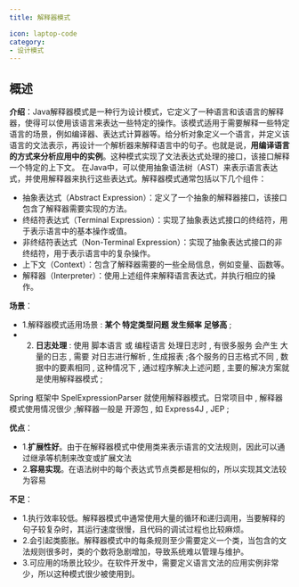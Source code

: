 ```yaml
---
title: 解释器模式

icon: laptop-code
category:
- 设计模式
---
```


## 概述

**介绍**：Java解释器模式是一种行为设计模式，它定义了一种语言和该语言的解释器，使得可以使用该语言来表达一些特定的操作。该模式适用于需要解释一些特定语言的场景，例如编译器、表达式计算器等。给分析对象定义一个语言，并定义该语言的文法表示，再设计一个解析器来解释语言中的句子。也就是说，**用编译语言的方式来分析应用中的实例**。这种模式实现了文法表达式处理的接口，该接口解释一个特定的上下文。
在Java中，可以使用抽象语法树（AST）来表示语言表达式，并使用解释器来执行这些表达式。解释器模式通常包括以下几个组件：

* 抽象表达式（Abstract Expression）：定义了一个抽象的解释器接口，该接口包含了解释器需要实现的方法。
* 终结符表达式（Terminal Expression）：实现了抽象表达式接口的终结符，用于表示语言中的基本操作或值。
* 非终结符表达式（Non-Terminal Expression）：实现了抽象表达式接口的非终结符，用于表示语言中的复杂操作。
* 上下文（Context）：包含了解释器需要的一些全局信息，例如变量、函数等。
* 解释器（Interpreter）：使用上述组件来解释语言表达式，并执行相应的操作。



**场景**：
* 1.解释器模式适用场景 : **某个 特定类型问题 发生频率 足够高** ;
* 2. **日志处理** : 使用 脚本语言 或 编程语言 处理日志时 , 有很多服务 会产生 大量的日志 , 需要 对日志进行解析 , 生成报表 ;各个服务的日志格式不同 , 数据中的要素相同 , 这种情况下 , 通过程序解决上述问题 , 主要的解决方案就是使用解释器模式 ;

Spring 框架中 SpelExpressionParser 就使用解释器模式。日常项目中 , 解释器模式使用情况很少 ;解释器一般是 开源包 , 如 Express4J , JEP ;

**优点**：
* 1.**扩展性好**。由于在解释器模式中使用类来表示语言的文法规则，因此可以通过继承等机制来改变或扩展文法
* 2.**容易实现**。在语法树中的每个表达式节点类都是相似的，所以实现其文法较为容易

**不足**：
* 1.执行效率较低。解释器模式中通常使用大量的循环和递归调用，当要解释的句子较复杂时，其运行速度很慢，且代码的调试过程也比较麻烦。
* 2.会引起类膨胀。解释器模式中的每条规则至少需要定义一个类，当包含的文法规则很多时，类的个数将急剧增加，导致系统难以管理与维护。
* 3.可应用的场景比较少。在软件开发中，需要定义语言文法的应用实例非常少，所以这种模式很少被使用到。


